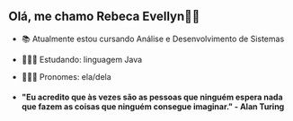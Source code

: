 ## Olá, me chamo Rebeca Evellyn👋🏼

- 📚 Atualmente estou cursando Análise e Desenvolvimento de Sistemas
- 👩🏼‍💻 Estudando: linguagem Java
- 🙆🏼‍♀️ Pronomes: ela/dela

- #### "Eu acredito que às vezes são as pessoas que ninguém espera nada que fazem as coisas que ninguém consegue imaginar." - Alan Turing
